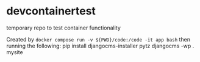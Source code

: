 # devcontainertest

temporary repo to test container functionality

Created by `docker compose run -v ${PWD}/code:/code -it app bash` then  running the following:
    pip install djangocms-installer pytz
    djangocms -wp . mysite 
